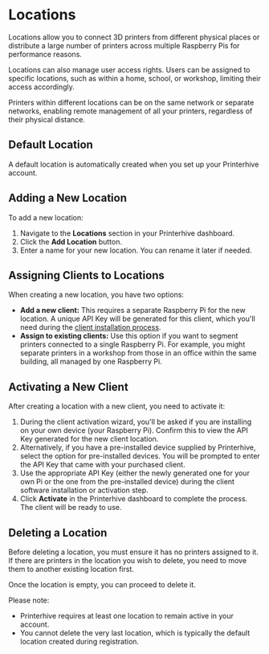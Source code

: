 # Locations

Locations allow you to connect 3D printers from different physical places or distribute a large number of printers across multiple Raspberry Pis for performance reasons.

Locations can also manage user access rights. Users can be assigned to specific locations, such as within a home, school, or workshop, limiting their access accordingly.

Printers within different locations can be on the same network or separate networks, enabling remote management of all your printers, regardless of their physical distance.

## Default Location

A default location is automatically created when you set up your Printerhive account.

## Adding a New Location

To add a new location:

1.  Navigate to the **Locations** section in your Printerhive dashboard.
2.  Click the **Add Location** button.
3.  Enter a name for your new location. You can rename it later if needed.

## Assigning Clients to Locations

When creating a new location, you have two options:

*   **Add a new client:** This requires a separate Raspberry Pi for the new location. A unique API Key will be generated for this client, which you'll need during the [client installation process](/getting-started/installation).
*   **Assign to existing clients:** Use this option if you want to segment printers connected to a single Raspberry Pi. For example, you might separate printers in a workshop from those in an office within the same building, all managed by one Raspberry Pi.

## Activating a New Client

After creating a location with a new client, you need to activate it:

1.  During the client activation wizard, you'll be asked if you are installing on your own device (your Raspberry Pi). Confirm this to view the API Key generated for the new client location.
2.  Alternatively, if you have a pre-installed device supplied by Printerhive, select the option for pre-installed devices. You will be prompted to enter the API Key that came with your purchased client.
3.  Use the appropriate API Key (either the newly generated one for your own Pi or the one from the pre-installed device) during the client software installation or activation step.
4.  Click **Activate** in the Printerhive dashboard to complete the process. The client will be ready to use.

## Deleting a Location

Before deleting a location, you must ensure it has no printers assigned to it. If there are printers in the location you wish to delete, you need to move them to another existing location first.

Once the location is empty, you can proceed to delete it.

Please note:

*   Printerhive requires at least one location to remain active in your account.
*   You cannot delete the very last location, which is typically the default location created during registration. 